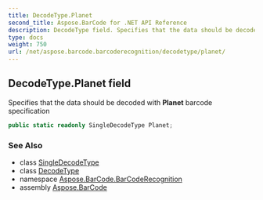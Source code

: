 ```yaml
---
title: DecodeType.Planet
second_title: Aspose.BarCode for .NET API Reference
description: DecodeType field. Specifies that the data should be decoded with Planet barcode specification
type: docs
weight: 750
url: /net/aspose.barcode.barcoderecognition/decodetype/planet/
---
```

## DecodeType.Planet field

Specifies that the data should be decoded with **Planet** barcode specification

```csharp
public static readonly SingleDecodeType Planet;
```

### See Also

* class [SingleDecodeType](../../singledecodetype/)
* class [DecodeType](../)
* namespace [Aspose.BarCode.BarCodeRecognition](../../decodetype/)
* assembly [Aspose.BarCode](../../../)


